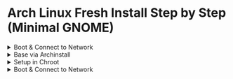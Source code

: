 # Arch Linux Fresh Install Step by Step (Minimal GNOME)

<details>
<summary>Boot & Connect to Network</summary>
  
---
  
 1. **Enter:** "iwctl"
  
 -  "device list"

 2. **Power on devices if not on:**
 
 -  "device DEVICE set-property powered on"

 -  "adapter ADAPTER set-property powered on"

 2.5 **If device is still not powered on:**
 
 -  "rfkill unblock DEVICE"
 
 3.  "station NAME scan" (*this will not output anything*)

 -  "station NAME get-networks"

 -  "station NAME connect MyWiFiHere-2G"

 -  Enter password & type: "exit"

 4. **Test: "ping -c 4 google.com"**

 ---
 
</details> 

<details>
<summary>Base via Archinstall </summary>
  
---

 1. **Enter: "archinstall"**

 -  Mirror region ("US"), Disk Config ("Best Effort" > "Ext4" > "Seperate /home"),
   
 -  Bootloader ("Systemd"), Profile ("Xorg" + "Intel Drivers"), Audio ("Pipewire"),
   
 -  Network Config ("Copy to Install" or "Network Manager")
   
 2. **After install is done, click "Yes" and CHROOT in.**

---

</details> 

<details>
<summary>Setup in Chroot</summary>

---

1. pacman -S nano git  

2. Check current boot entries and files  

- bootctl status  

- ls /boot/  

3. Edit the main loader configuration  

- nano /boot/loader/loader.conf  

---

 default      arch.conf  

 timeout      30  

 console-mode keep  

 #editor      no  

---

4. Rename the entry files
   
- ls /boot/loader/entries/  

- mv /boot/loader/entries/*_linux.conf \
  
   /boot/loader/entries/arch.conf  

- mv /boot/loader/entries/*_linux-fallback.conf \
  
   /boot/loader/entries/arch-fallback.conf  

5. Update arch.conf
   
- nano /boot/loader/entries/arch.conf  

---

 title   Arch Linux  

 linux   /vmlinuz-linux  

 initrd  /initramfs-linux.img  

 options root=UUID=xx-xx-xx-xx-xx zswap.enabled=0 \  

         rw rootfstype=ext4 quiet splash \  

         loglevel=3 systemd.show_status=auto \  

         rd.udev.log_level=3  

--

# 6. Update arch-fallback.conf  
nano /boot/loader/entries/arch-fallback.conf  

# ───────────────────────────────────────────────────────  

# title   Arch Fallback  
# linux   /vmlinuz-linux  
# initrd  /initramfs-linux.img  
# options root=UUID=xx-xx-xx-xx-xx zswap.enabled=0 \  
#         rw rootfstype=ext4  

# ───────────────────────────────────────────────────────  

# (Opts are for “silent boot”: https://wiki.archlinux.org/title/Silent_boot)  

# 7. Modify initramfs hooks for Plymouth  
nano /etc/mkinitcpio.conf  

# Replace HOOKS line with:  
# HOOKS=(base systemd autodetect microcode modconf \  
#        kms keyboard keymap plymouth block filesystems)  

# 8. Install and configure Plymouth theme  
sudo pacman -S plymouth  

cd /tmp  

git clone https://github.com/K-Ivy/Arch-Linux-Gnome-DOTS.git  

sudo cp -r Arch-Linux-Gnome-DOTS/plymouth/catppuccin-frappe-twd \  
       /usr/share/plymouth/themes/catppuccin-frappe-twd  

sudo plymouth-set-default-theme -R catppuccin-frappe-twd  

# 9. Create EFI boot entry and rebuild initramfs  
lsblk  

sudo efibootmgr --create --disk /dev/sda --part 1 \  
  --label "Arch Linux" \  
  --loader /EFI/systemd/systemd-bootx64.efi  

sudo mkinitcpio -P  

bootctl status  

sudo systemctl enable systemd-boot-update.service  

# 10. Reboot into your new system  
reboot  

---
  
</details> 





<details>
<summary>Boot & Connect to Network</summary>
  
</details> 
